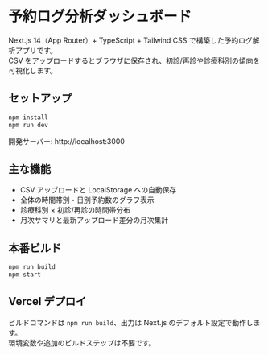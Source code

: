 # 予約ログ分析ダッシュボード

Next.js 14（App Router）+ TypeScript + Tailwind CSS で構築した予約ログ解析アプリです。  
CSV をアップロードするとブラウザに保存され、初診/再診や診療科別の傾向を可視化します。

## セットアップ

```bash
npm install
npm run dev
```

開発サーバー: http://localhost:3000

## 主な機能

- CSV アップロードと LocalStorage への自動保存
- 全体の時間帯別・日別予約数のグラフ表示
- 診療科別 × 初診/再診の時間帯分布
- 月次サマリと最新アップロード差分の月次集計

## 本番ビルド

```bash
npm run build
npm start
```

## Vercel デプロイ

ビルドコマンドは `npm run build`、出力は Next.js のデフォルト設定で動作します。  
環境変数や追加のビルドステップは不要です。
